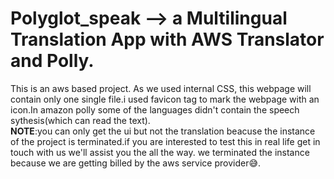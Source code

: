 # Polyglot_speak --> a Multilingual Translation App with AWS Translator and Polly.
This is an aws based project.
As we used internal CSS, this webpage will contain only one single file.i used favicon tag to mark the webpage with an icon.In amazon polly some of the languages didn't contain the speech sythesis(which can read the text).     
**NOTE**:you can only get the ui but not the translation beacuse the instance of the  project is terminated.if you are interested to test this in real life get in touch with us we'll assist you the all the way.
we terminated the instance because we are getting billed by the aws service provider😅.
